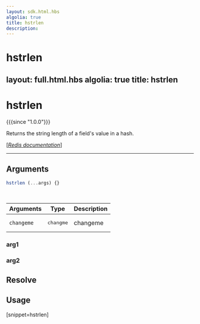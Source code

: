 ```yaml
---
layout: sdk.html.hbs
algolia: true
title: hstrlen
description:
---
```


# hstrlen
layout: full.html.hbs
algolia: true
title: hstrlen
---

# hstrlen

{{{since "1.0.0"}}}

Returns the string length of a field's value in a hash.

[[_Redis documentation_]](https://redis.io/commands/hstrlen)

---

## Arguments

```js
hstrlen (...args) {}

```

<br/>

| Arguments    | Type    | Description |
|--------------|---------|-------------|
| ``changeme`` | <pre>changme</pre> | changeme    |

### arg1

### arg2

## Resolve

## Usage

[snippet=hstrlen]
